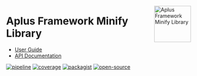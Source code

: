 <a href="https://gitlab.com/aplus-framework/libraries/minify"><img src="https://gitlab.com/aplus-framework/libraries/minify/-/raw/master/guide/image.png" alt="Aplus Framework Minify Library" align="right" width="100"></a>

# Aplus Framework Minify Library

- [User Guide](https://docs.aplus-framework.com/guides/libraries/minify/index.html)
- [API Documentation](https://docs.aplus-framework.com/packages/minify.html)

[![pipeline](https://gitlab.com/aplus-framework/libraries/minify/badges/master/pipeline.svg)](https://gitlab.com/aplus-framework/libraries/minify/-/pipelines?scope=branches)
[![coverage](https://gitlab.com/aplus-framework/libraries/minify/badges/master/coverage.svg?job=test:php)](https://aplus-framework.gitlab.io/libraries/minify/coverage/)
[![packagist](https://img.shields.io/packagist/v/aplus/minify)](https://packagist.org/packages/aplus/minify)
[![open-source](https://img.shields.io/badge/open--source-donate-magenta)](https://www.paypal.com/donate/?hosted_button_id=NGBNW5PY4VSJ4)
